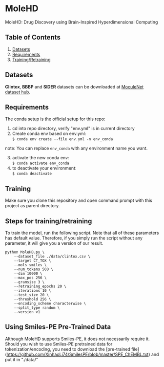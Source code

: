 # MoleHD
MoleHD: Drug Discovery using Brain-Inspired Hyperdimensional Computing

## Table of Contents
1. [Datasets](#Datasets)
2. [Requirements](#Requirements)
3. [Training/Retraining](#Training)

## Datasets

 **Clintox**, **BBBP** and **SIDER** datasets can be downloaded at [MoculeNet dataset hub](https://moleculenet.org/datasets-1).


## Requirements

The conda setup is the official setup for this repo:

1. cd into repo directory, verify "env.yml" is in current directory
2. Create conda env based on env.yml:  
`$ conda env create --file env.yml -n env_conda`

note: You can replace `env_conda` with any environment name you want. 

3. activate the new conda env:  
`$ conda activate env_conda` 
4. to deactivate your environment:   
`$ conda deactivate`  

## Training
Make sure you clone this repository and open command prompt with this project as parent directory. 

## Steps for training/retraining
To train the model, run the following script. Note that all of these parameters has default value. Therefore, if you simply run the script without any parameter, it will give you a version of our result. 
```
python MoleHD.py \
    --dataset_file ./data/clintox.csv \
    --target CT_TOX \
    --mols smiles \
    --num_tokens 500 \
    --dim 10000 \
    --max_pos 256 \
    --gramsize 3 \
    --retraining_epochs 20 \
    --iterations 10 \
    --test_size 20 \
    --threshold 256 \
    --encoding_scheme characterwise \
    --split_type random \
    --version v1
```

## Using Smiles-PE Pre-Trained Data
Although MoleHD supports Smiles-PE, it does not necessarily require it. Should you wish to use Smiles-PE pretrained data for tokenization/encoding, you need to download the [pre-trained file] (https://github.com/XinhaoLi74/SmilesPE/blob/master/SPE_ChEMBL.txt) and put it in "./data/"
